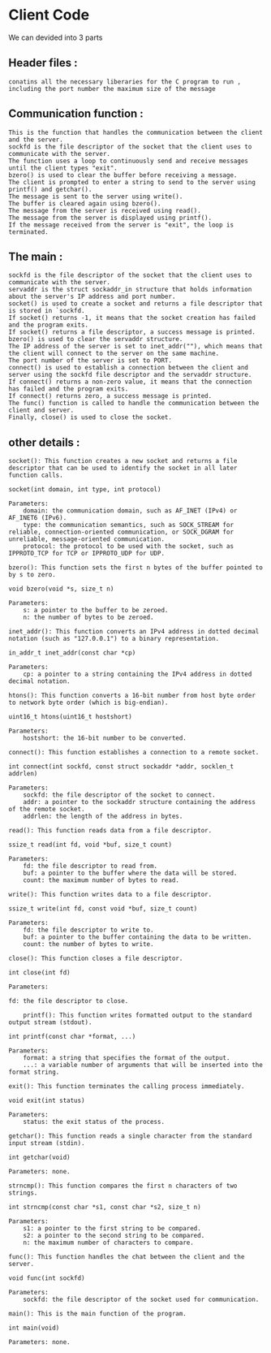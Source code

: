 # Client Code 

We can devided into 3 parts 

## Header files : 

    conatins all the necessary liberaries for the C program to run , including the port number the maximum size of the message

## Communication function : 

    This is the function that handles the communication between the client and the server.
    sockfd is the file descriptor of the socket that the client uses to communicate with the server.
    The function uses a loop to continuously send and receive messages until the client types "exit".
    bzero() is used to clear the buffer before receiving a message.
    The client is prompted to enter a string to send to the server using printf() and getchar().
    The message is sent to the server using write().
    The buffer is cleared again using bzero().
    The message from the server is received using read().
    The message from the server is displayed using printf().
    If the message received from the server is "exit", the loop is terminated.
    
## The main : 

    sockfd is the file descriptor of the socket that the client uses to communicate with the server.
    servaddr is the struct sockaddr_in structure that holds information about the server's IP address and port number.
    socket() is used to create a socket and returns a file descriptor that is stored in `sockfd.
    If socket() returns -1, it means that the socket creation has failed and the program exits.
    If socket() returns a file descriptor, a success message is printed.
    bzero() is used to clear the servaddr structure.
    The IP address of the server is set to inet_addr(""), which means that the client will connect to the server on the same machine.
    The port number of the server is set to PORT.
    connect() is used to establish a connection between the client and server using the sockfd file descriptor and the servaddr structure.
    If connect() returns a non-zero value, it means that the connection has failed and the program exits.
    If connect() returns zero, a success message is printed.
    The func() function is called to handle the communication between the client and server.
    Finally, close() is used to close the socket.
    
    
    
  ## other details : 
  
  
    socket(): This function creates a new socket and returns a file descriptor that can be used to identify the socket in all later function calls.

    socket(int domain, int type, int protocol)

    Parameters:
        domain: the communication domain, such as AF_INET (IPv4) or AF_INET6 (IPv6).
        type: the communication semantics, such as SOCK_STREAM for reliable, connection-oriented communication, or SOCK_DGRAM for unreliable, message-oriented communication.
        protocol: the protocol to be used with the socket, such as IPPROTO_TCP for TCP or IPPROTO_UDP for UDP.

    bzero(): This function sets the first n bytes of the buffer pointed to by s to zero.

    void bzero(void *s, size_t n)

    Parameters:
        s: a pointer to the buffer to be zeroed.
        n: the number of bytes to be zeroed.

    inet_addr(): This function converts an IPv4 address in dotted decimal notation (such as "127.0.0.1") to a binary representation.

    in_addr_t inet_addr(const char *cp)

    Parameters:
        cp: a pointer to a string containing the IPv4 address in dotted decimal notation.

    htons(): This function converts a 16-bit number from host byte order to network byte order (which is big-endian).

    uint16_t htons(uint16_t hostshort)

    Parameters:
        hostshort: the 16-bit number to be converted.

    connect(): This function establishes a connection to a remote socket.

    int connect(int sockfd, const struct sockaddr *addr, socklen_t addrlen)

    Parameters:
        sockfd: the file descriptor of the socket to connect.
        addr: a pointer to the sockaddr structure containing the address of the remote socket.
        addrlen: the length of the address in bytes.

    read(): This function reads data from a file descriptor.

    ssize_t read(int fd, void *buf, size_t count)

    Parameters:
        fd: the file descriptor to read from.
        buf: a pointer to the buffer where the data will be stored.
        count: the maximum number of bytes to read.

    write(): This function writes data to a file descriptor.

    ssize_t write(int fd, const void *buf, size_t count)

    Parameters:
        fd: the file descriptor to write to.
        buf: a pointer to the buffer containing the data to be written.
        count: the number of bytes to write.

    close(): This function closes a file descriptor.

    int close(int fd)

    Parameters:

    fd: the file descriptor to close.
    
        printf(): This function writes formatted output to the standard output stream (stdout).

    int printf(const char *format, ...)

    Parameters:
        format: a string that specifies the format of the output.
        ...: a variable number of arguments that will be inserted into the format string.

    exit(): This function terminates the calling process immediately.

    void exit(int status)

    Parameters:
        status: the exit status of the process.

    getchar(): This function reads a single character from the standard input stream (stdin).

    int getchar(void)

    Parameters: none.

    strncmp(): This function compares the first n characters of two strings.

    int strncmp(const char *s1, const char *s2, size_t n)

    Parameters:
        s1: a pointer to the first string to be compared.
        s2: a pointer to the second string to be compared.
        n: the maximum number of characters to compare.

    func(): This function handles the chat between the client and the server.

    void func(int sockfd)

    Parameters:
        sockfd: the file descriptor of the socket used for communication.

    main(): This is the main function of the program.

    int main(void)

    Parameters: none.
